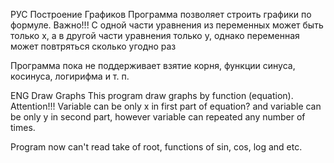 РУС Построение Графиков
Программа позволяет строить графики по формуле.
        Важно!!!
С одной части уравнения из переменных может быть только x, а в другой части уравнения только
y, однако переменная может повтряться сколько угодно раз

Программа пока не поддерживает взятие корня, функции синуса, косинуса, логирифма и т. п.

ENG Draw Graphs
This program draw graphs by function (equation).
        Attention!!!
Variable can be only x in first part of equation? and variable can be only y in second part, however variable can
repeated any number of times.

Program now can't read take of root, functions of sin, cos, log and etc.
